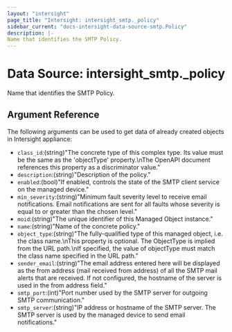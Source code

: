 ```yaml
---
layout: "intersight"
page_title: "Intersight: intersight_smtp._policy"
sidebar_current: "docs-intersight-data-source-smtp.Policy"
description: |-
Name that identifies the SMTP Policy.
---
```


# Data Source: intersight_smtp._policy
Name that identifies the SMTP Policy.
## Argument Reference
The following arguments can be used to get data of already created objects in Intersight appliance:
* `class_id`:(string)"The concrete type of this complex type. Its value must be the same as the 'objectType' property.\nThe OpenAPI document references this property as a discriminator value."
* `description`:(string)"Description of the policy."
* `enabled`:(bool)"If enabled, controls the state of the SMTP client service on the managed device."
* `min_severity`:(string)"Minimum fault severity level to receive email notifications. Email notifications are sent for all faults whose severity is equal to or greater than the chosen level."
* `moid`:(string)"The unique identifier of this Managed Object instance."
* `name`:(string)"Name of the concrete policy."
* `object_type`:(string)"The fully-qualified type of this managed object, i.e. the class name.\nThis property is optional. The ObjectType is implied from the URL path.\nIf specified, the value of objectType must match the class name specified in the URL path."
* `sender_email`:(string)"The email address entered here will be displayed as the from address (mail received from address) of all the SMTP mail alerts that are received. If not configured, the hostname of the server is used in the from address field."
* `smtp_port`:(int)"Port number used by the SMTP server for outgoing SMTP communication."
* `smtp_server`:(string)"IP address or hostname of the SMTP server. The SMTP server is used by the managed device to send email notifications."
